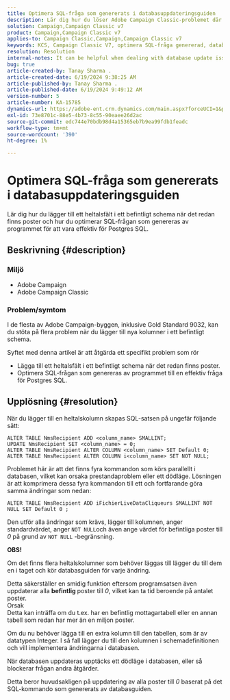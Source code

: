 ```yaml
---
title: Optimera SQL-fråga som genererats i databasuppdateringsguiden
description: Lär dig hur du löser Adobe Campaign Classic-problemet där nya kolumner måste läggas till i ett befintligt schema.
solution: Campaign,Campaign Classic v7
product: Campaign,Campaign Classic v7
applies-to: Campaign Classic,Campaign,Campaign Classic v7
keywords: KCS, Campaign Classic V7, optimera SQL-fråga genererad, databasuppdateringsguide
resolution: Resolution
internal-notes: It can be helpful when dealing with database update issues with big tables
bug: true
article-created-by: Tanay Sharma .
article-created-date: 6/19/2024 9:38:25 AM
article-published-by: Tanay Sharma .
article-published-date: 6/19/2024 9:49:12 AM
version-number: 5
article-number: KA-15785
dynamics-url: https://adobe-ent.crm.dynamics.com/main.aspx?forceUCI=1&pagetype=entityrecord&etn=knowledgearticle&id=533de7a7-1f2e-ef11-840b-6045bd0065b6
exl-id: 73e8701c-88e5-4b73-8c55-90eaee26d2ac
source-git-commit: edc744e70bdb98d4a15365eb7b9ea99fdb1feadc
workflow-type: tm+mt
source-wordcount: '390'
ht-degree: 1%

---
```


# Optimera SQL-fråga som genererats i databasuppdateringsguiden


Lär dig hur du lägger till ett heltalsfält i ett befintligt schema när det redan finns poster och hur du optimerar SQL-frågan som genereras av programmet för att vara effektiv för Postgres SQL.

## Beskrivning {#description}


### <b>Miljö</b>

- Adobe Campaign
- Adobe Campaign Classic


### Problem/symtom

I de flesta av Adobe Campaign-byggen, inklusive Gold Standard 9032, kan du stöta på flera problem när du lägger till nya kolumner i ett befintligt schema.

Syftet med denna artikel är att åtgärda ett specifikt problem som rör

- Lägga till ett heltalsfält i ett befintligt schema när det redan finns poster.
- Optimera SQL-frågan som genereras av programmet till en effektiv fråga för Postgres SQL.



## Upplösning {#resolution}


När du lägger till en heltalskolumn skapas SQL-satsen på ungefär följande sätt:


```
ALTER TABLE NmsRecipient ADD <column_name> SMALLINT;
UPDATE NmsRecipient SET <column_name> = 0;
ALTER TABLE NmsRecipient ALTER COLUMN <column_name> SET Default 0;
ALTER TABLE NmsRecipient ALTER COLUMN i<column_name> SET NOT NULL;
```


Problemet här är att det finns fyra kommandon som körs parallellt i databasen, vilket kan orsaka prestandaproblem eller ett dödläge.
Lösningen är att komprimera dessa fyra kommandon till ett och fortfarande göra samma ändringar som nedan:


```
ALTER TABLE NmsRecipient ADD iFichierLiveDataCliqueurs SMALLINT NOT NULL SET Default 0 ;
```


Den utför alla ändringar som krävs, lägger till kolumnen, anger standardvärdet, anger `NOT NULL`och även ange värdet för befintliga poster till *0* på grund av `NOT NULL` -begränsning.

<b>OBS!</b>

Om det finns flera heltalskolumner som behöver läggas till lägger du till dem en i taget och kör databasguiden för varje ändring.

Detta säkerställer en smidig funktion eftersom programsatsen även uppdaterar alla <b>befintlig </b>poster till *0*, vilket kan ta tid beroende på antalet poster.
<br>Orsak<br>
Detta kan inträffa om du t.ex. har en befintlig mottagartabell eller en annan tabell som redan har mer än en miljon poster.

Om du nu behöver lägga till en extra kolumn till den tabellen, som är av datatypen Integer. I så fall lägger du till den kolumnen i schemadefinitionen och vill implementera ändringarna i databasen.

När databasen uppdateras upptäcks ett dödläge i databasen, eller så blockerar frågan andra åtgärder.

Detta beror huvudsakligen på uppdatering av alla poster till *0* baserat på det SQL-kommando som genererats av databasguiden.
